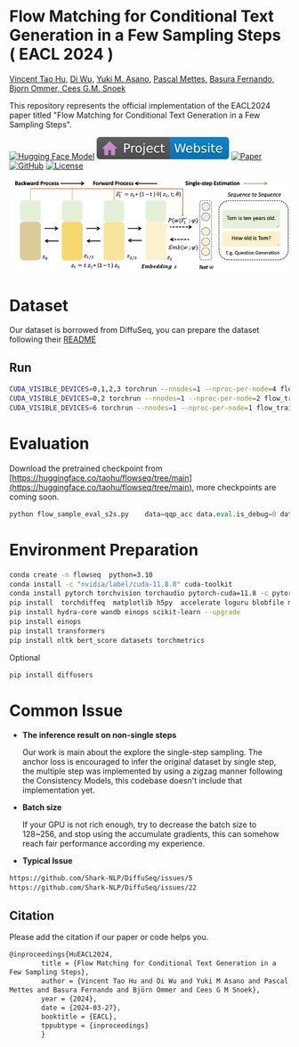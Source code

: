 #  Flow Matching for Conditional Text Generation in a Few Sampling Steps ( EACL 2024 )


 <span class="author-block">
<a href="https://taohu.me/" target="_blank">Vincent Tao Hu,</a></span>
<span class="author-block">
<a href="https://moore3930.github.io/" target="_blank">Di Wu,</a></span>
<span class="author-block">
  <a href="https://yukimasano.github.io/" target="_blank">Yuki M. Asano,</a>
</span>
<span class="author-block">
  <a href="https://staff.fnwi.uva.nl/p.s.m.mettes/" target="_blank">Pascal Mettes,</a>
</span>
<span class="author-block">
  <a href="https://basurafernando.github.io/" target="_blank">Basura Fernando,</a>
</span>
<span class="author-block">
  <a href="https://scholar.google.de/citations?user=zWbvIUcAAAAJ&hl=en" target="_blank"> Bjorn Ommer, </a>
</span>

<span class="author-block">
  <a href="https://www.ceessnoek.info/" target="_blank">Cees G.M. Snoek</a>
</span>



This repository represents the official implementation of the EACL2024 paper titled "Flow Matching for Conditional Text Generation in a Few Sampling Steps".

[![Hugging Face Model](https://img.shields.io/badge/🤗%20Hugging%20Face-Model-green)](https://huggingface.co/taohu/flowsea)
[![Website](doc/badges/badge-website.svg)](https://taohu.me/project_flowseq)
[![Paper](https://img.shields.io/badge/arXiv-PDF-b31b1b)](https://aclanthology.org/2024.eacl-short.33.pdf)
[![GitHub](https://img.shields.io/github/stars/dongzhuoyao/flowseq?style=social)](https://github.com/dongzhuoyao/flowseq)
[![License](https://img.shields.io/badge/License-Apache--2.0-929292)](https://www.apache.org/licenses/LICENSE-2.0)


![landscape](doc/method_eacl24.png)


# Dataset

Our dataset is borrowed from DiffuSeq, you can prepare the dataset following their [README](https://github.com/Shark-NLP/DiffuSeq)

## Run

```bash
CUDA_VISIBLE_DEVICES=0,1,2,3 torchrun --nnodes=1 --nproc-per-node=4 flow_train.py 
CUDA_VISIBLE_DEVICES=0,2 torchrun --nnodes=1 --nproc-per-node=2 flow_train.py  data=qg
CUDA_VISIBLE_DEVICES=6 torchrun --nnodes=1 --nproc-per-node=1 flow_train.py  data=qg
```


# Evaluation 

Download the pretrained checkpoint from [https://huggingface.co/taohu/flowseq/tree/main](https://huggingface.co/taohu/flowseq/tree/main), more checkpoints are coming soon.



```python
python flow_sample_eval_s2s.py    data=qqp_acc data.eval.is_debug=0 data.eval.model_path='qqp_ema_0.9999_070000.pt' data.eval.candidate_num=1 data.eval.ode_stepnum=1
```


# Environment Preparation

```bash
conda create -n flowseq  python=3.10
conda install -c "nvidia/label/cuda-11.8.0" cuda-toolkit
conda install pytorch torchvision torchaudio pytorch-cuda=11.8 -c pytorch -c nvidia
pip install  torchdiffeq  matplotlib h5py  accelerate loguru blobfile ml_collections
pip install hydra-core wandb einops scikit-learn --upgrade
pip install einops 
pip install transformers
pip install nltk bert_score datasets torchmetrics
```

Optional
```bash
pip install diffusers
```



# Common Issue


- **The inference result on non-single steps**
  
  Our work is main about the explore the single-step sampling. The anchor loss is encouraged to infer the original dataset by single step, the multiple step was implemented by using a zigzag manner following the Consistency Models, this codebase doesn't include that implementation yet. 

- **Batch size**

  If your GPU is not rich enough, try to decrease the batch size to 128~256, and stop using the accumulate gradients, this can somehow reach fair performance according my experience.
  

- **Typical Issue**
  
```bash 
https://github.com/Shark-NLP/DiffuSeq/issues/5
https://github.com/Shark-NLP/DiffuSeq/issues/22
```


## Citation
Please add the citation if our paper or code helps you.

```
@inproceedings{HuEACL2024,
        title = {Flow Matching for Conditional Text Generation in a Few Sampling Steps},
        author = {Vincent Tao Hu and Di Wu and Yuki M Asano and Pascal Mettes and Basura Fernando and Björn Ommer and Cees G M Snoek},
        year = {2024},
        date = {2024-03-27},
        booktitle = {EACL},
        tppubtype = {inproceedings}
        }
```
